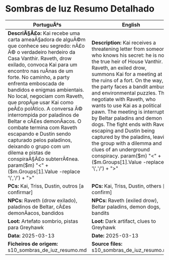 ﻿# Sombras de Iuz  Resumo Detalhado

| PortuguÃªs                                                                                                                                                                                                                                                                                                                                                                                                                                                                                                                                                                               | English                                                                                                                                                                                                                                                                                                                                                                                                                                                                                                                                                                          |
| --------------------------------------------------------------------------------------------------------------------------------------------------------------------------------------------------------------------------------------------------------------------------------------------------------------------------------------------------------------------------------------------------------------------------------------------------------------------------------------------------------------------------------------------------------------------------------------- | -------------------------------------------------------------------------------------------------------------------------------------------------------------------------------------------------------------------------------------------------------------------------------------------------------------------------------------------------------------------------------------------------------------------------------------------------------------------------------------------------------------------------------------------------------------------------------- |
| **DescriÃ§Ã£o:** Kai recebe uma carta ameaÃ§adora de alguÃ©m que conhece seu segredo: nÃ£o Ã© o verdadeiro herdeiro da Casa Vanthir. Raveth, drow exilado, convoca Kai para um encontro nas ruÃ­nas de um forte. No caminho, a party enfrenta emboscada de bandidos e enigmas ambientais. No local, negociam com Raveth, que propÃµe usar Kai como peÃ£o polÃ­tico. A conversa Ã© interrompida por paladinos de Beltar e cÃ£es demonÃ­acos. O combate termina com Raveth escapando e Dustin sendo capturado pelos paladinos, deixando o grupo com um dilema e pistas de conspiraÃ§Ã£o subterrÃ¢nea. param($m) "<" + ($m.Groups[1].Value -replace '\\','/') + ">"  | **Description:** Kai receives a threatening letter from someone who knows his secret: he is not the true heir of House Vanthir. Raveth, an exiled drow, summons Kai for a meeting at the ruins of a fort. On the way, the party faces a bandit ambush and environmental puzzles. They negotiate with Raveth, who wants to use Kai as a political pawn. The meeting is interrupted by Beltar paladins and demon dogs. The fight ends with Raveth escaping and Dustin being captured by the paladins, leaving the group with a dilemma and clues of an underground conspiracy. param($m) "<" + ($m.Groups[1].Value -replace '\\','/') + ">"  |
| **PCs:** Kai, Triss, Dustin, outros [a confirmar]                                                                                                                                                                                                                                                                                                                                                                                                                                                                                                                                       | **PCs:** Kai, Triss, Dustin, others [to confirm]                                                                                                                                                                                                                                                                                                                                                                                                                                                                                                                                 |
| **NPCs:** Raveth (drow exilado), paladinos de Beltar, cÃ£es demonÃ­acos, bandidos                                                                                                                                                                                                                                                                                                                                                                                                                                                                                                         | **NPCs:** Raveth (exiled drow), Beltar paladins, demon dogs, bandits                                                                                                                                                                                                                                                                                                                                                                                                                                                                                                             |
| **Loot:** Artefato sombrio, pistas para Greyhawk                                                                                                                                                                                                                                                                                                                                                                                                                                                                                                                                        | **Loot:** Dark artifact, clues to Greyhawk                                                                                                                                                                                                                                                                                                                                                                                                                                                                                                                                       |
| **Data:** 2025-03-13                                                                                                                                                                                                                                                                                                                                                                                                                                                                                                                                                                    | **Date:** 2025-03-13                                                                                                                                                                                                                                                                                                                                                                                                                                                                                                                                                             |
| **Ficheiros de origem:** s10_sombras_de_iuz_resumo.md                                                                                                                                                                                                                                                                                                                                                                                                                                                                                                                                   | **Source files:** s10_sombras_de_iuz_resumo.md                                                                                                                                                                                                                                                                                                                                                                                                                                                                                                                                   |


























